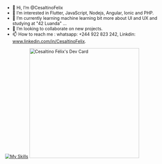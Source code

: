 - 👋 Hi, I’m @CesaltinoFelix
- 👀 I’m interested in Flutter, JavaScript, Nodejs, Angular, Ionic and PHP.  
- 🌱 I’m currently learning machine learning bit more about UI and UX and studying at "42 Luanda" ...
- 💞️ I’m looking to collaborate on new projects.
- 📫 How to reach me : whatsapp: +244 922 823 242, Linkdin: www.linkedin.com/in/CesaltinoFelix.

<!---
CesaltinoFelix/CesaltinoFelix is a ✨ special ✨ repository because its `README.md` (this file) appears on your GitHub profile.
You can click the Preview link to take a look at your changes.
--->
[![My Skills](https://skillicons.dev/icons?i=c,cpp,flutter,js,nodejs,html,css,figma,linux,bash)](https://skillicons.dev)
<a href="https://github.com/CesaltinoFelix/"><img src="https://api.daily.dev/devcards/v2/HvIBPQiDtYZy5cVWskuzt.png?r=dnd" width="356" alt="Cesaltino Félix's Dev Card"/></a>
